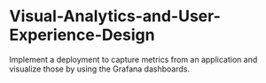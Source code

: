 # Visual-Analytics-and-User-Experience-Design
Implement a deployment to capture metrics from an application and visualize those by using the Grafana dashboards. 
